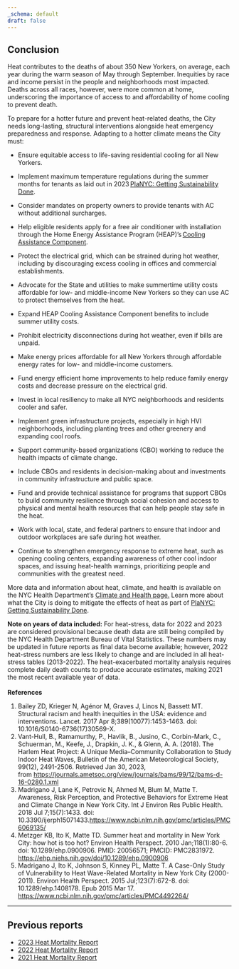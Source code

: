 ```yaml
---
_schema: default
draft: false
---
```

## Conclusion

Heat contributes to the deaths of about 350 New Yorkers, on average, each year during the warm season of May through September. Inequities by race and income persist in the people and neighborhoods most impacted. Deaths across all races, however, were more common at home, underscoring the importance of access to and affordability of home cooling to prevent death.

To prepare for a hotter future and prevent heat-related deaths, the City needs long-lasting, structural interventions alongside heat emergency preparedness and response. Adapting to a hotter climate means the City must:

* Ensure equitable access to life-saving residential cooling for all New Yorkers.

* Implement maximum temperature regulations during the summer months for tenants as laid out in 2023 <a href="https://climate.cityofnewyork.us/initiatives/planyc-getting-sustainability-done/" target="_blank" rel="noreferrer noopener">PlaNYC: Getting Sustainability Done</a>.
* Consider mandates on property owners to provide tenants with AC without additional surcharges.
* Help eligible residents apply for a free air conditioner with installation through the Home Energy Assistance Program (HEAP)’s <a href="https://otda.ny.gov/programs/heap/#cooling-assistance" target="_blank" rel="noreferrer noopener">Cooling Assistance Component</a>.
* Protect the electrical grid, which can be strained during hot weather, including by discouraging excess cooling in offices and commercial establishments.

* Advocate for the State and utilities to make summertime utility costs affordable for low- and middle-income New Yorkers so they can use AC to protect themselves from the heat.

* Expand HEAP Cooling Assistance Component benefits to include summer utility costs.
* Prohibit electricity disconnections during hot weather, even if bills are unpaid.
* Make energy prices affordable for all New Yorkers through affordable energy rates for low- and middle-income customers.
* Fund energy efficient home improvements to help reduce family energy costs and decrease pressure on the electrical grid.

* Invest in local resiliency to make all NYC neighborhoods and residents cooler and safer.

* Implement green infrastructure projects, especially in high HVI neighborhoods, including planting trees and other greenery and expanding cool roofs.
* Support community-based organizations (CBO) working to reduce the health impacts of climate change.
* Include CBOs and residents in decision-making about and investments in community infrastructure and public space.
* Fund and provide technical assistance for programs that support CBOs to build community resilience through social cohesion and access to physical and mental health resources that can help people stay safe in the heat.
* Work with local, state, and federal partners to ensure that indoor and outdoor workplaces are safe during hot weather.
* Continue to strengthen emergency response to extreme heat, such as opening cooling centers, expanding awareness of other cool indoor spaces, and issuing heat-health warnings, prioritizing people and communities with the greatest need.

More data and information about heat, climate, and health is available on the NYC Health Department’s&nbsp;[Climate and Health page.](..) Learn more about what the City is doing to mitigate the effects of heat as part of [PlaNYC: Getting Sustainability Done](https://climate.cityofnewyork.us/initiatives/planyc-getting-sustainability-done/).&nbsp;

<div class="asidebox"><strong>Note on years of data included:</strong> For heat-stress, data for 2022 and 2023 are considered provisional because death data are still being compiled by the NYC Health Department Bureau of Vital Statistics. These numbers may be updated in future reports as final data become available; however, 2022 heat-stress numbers are less likely to change and are included in all heat-stress tables (2013-2022). The heat-exacerbated mortality analysis requires complete daily death counts to produce accurate estimates, making 2021 the most recent available year of data.</div>

<div class="fs-sm px-2 py-1 mb-2">&nbsp;</div>

<div class="fs-sm"><strong>References</strong><ol><li>Bailey ZD, Krieger N, Agénor M, Graves J, Linos N, Bassett MT. Structural racism and health inequities in the USA: evidence and interventions. Lancet. 2017 Apr 8;389(10077):1453-1463. doi: 10.1016/S0140-6736(17)30569-X.</li><li>Vant-Hull, B., Ramamurthy, P., Havlik, B., Jusino, C., Corbin-Mark, C., Schuerman, M., Keefe, J., Drapkin, J. K., &amp; Glenn, A. A. (2018). The Harlem Heat Project: A Unique Media–Community Collaboration to Study Indoor Heat Waves, Bulletin of the American Meteorological Society, 99(12), 2491-2506. Retrieved Jan 30, 2023, from&nbsp;<a href="https://journals.ametsoc.org/view/journals/bams/99/12/bams-d-16-0280.1.xml">https://journals.ametsoc.org/view/journals/bams/99/12/bams-d-16-0280.1.xml</a></li><li>Madrigano J, Lane K, Petrovic N, Ahmed M, Blum M, Matte T. Awareness, Risk Perception, and Protective Behaviors for Extreme Heat and Climate Change in New York City. Int J Environ Res Public Health. 2018 Jul 7;15(7):1433. doi: 10.3390/ijerph15071433.<a href="https://www.ncbi.nlm.nih.gov/pmc/articles/PMC6069135/">https://www.ncbi.nlm.nih.gov/pmc/articles/PMC6069135/</a></li><li>Metzger KB, Ito K, Matte TD. Summer heat and mortality in New York City: how hot is too hot? Environ Health Perspect. 2010 Jan;118(1):80-6. doi: 10.1289/ehp.0900906. PMID: 20056571; PMCID: PMC2831972. <a href="https://ehp.niehs.nih.gov/doi/10.1289/ehp.0900906">https://ehp.niehs.nih.gov/doi/10.1289/ehp.0900906</a></li><li>Madrigano J, Ito K, Johnson S, Kinney PL, Matte T. A Case-Only Study of Vulnerability to Heat Wave-Related Mortality in New York City (2000-2011). Environ Health Perspect. 2015 Jul;123(7):672-8. doi: 10.1289/ehp.1408178. Epub 2015 Mar 17. <a href="https://www.ncbi.nlm.nih.gov/pmc/articles/PMC4492264/">https://www.ncbi.nlm.nih.gov/pmc/articles/PMC4492264/</a></li></ol></div>

---

## Previous reports

* [2023 Heat Mortality Report](../heat-report-archive/2023/)
* [2022 Heat Mortality Report](../heat-report-archive/2022/)
* [2021 Heat Mortality Report](../heat-report-archive/2021/)